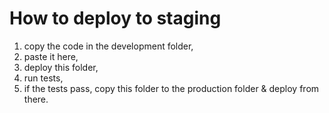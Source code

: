 # How to deploy to staging
1. copy the code in the development folder,
2. paste it here,
3. deploy this folder,
4. run tests,
5. if the tests pass, copy this folder to the production folder & deploy from there.

